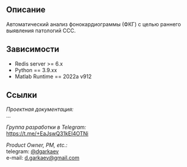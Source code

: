 ## Описание
Автоматический анализ фонокардиограммы (ФКГ) с целью раннего выявления патологий ССС.

## Зависимости
* Redis server >= 6.x
* Python == 3.9.xx
* Matlab Runtime == 2022a v912

## Ссылки

*Проектная документация:*<br> ...

*Группа разработки в Telegram:* <br> <https://t.me/+EaJswQ31kEI4OTNi>

*Product Owner, PM, etc.:* 
<br>telegram: [@dgarkaev](https://t.me/dgarkaev)
<br>e-mail: <d.garkaev@gmail.com>